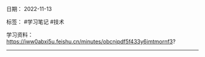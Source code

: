 日期： 2022-11-13

标签： #学习笔记 #技术

学习资料： https://iww0abxi5u.feishu.cn/minutes/obcnjpdf5f433y6imtmornf3?


---
<br>


